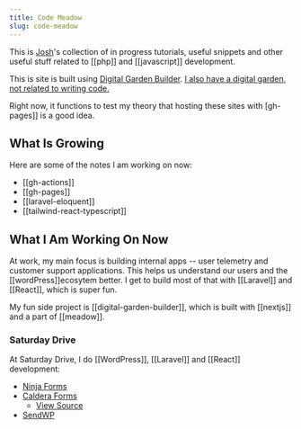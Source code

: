 ```yaml
---
title: Code Meadow 
slug: code-meadow
---
```

This is [Josh](https://joshpress.net)'s collection of in progress tutorials, useful snippets and other useful stuff related to [[php]] and [[javascript]] development.

This is site is built using [Digital Garden Builder](https://digitalgardenbuilder.app/). [I also have a digital garden, not related to writing code.](https://code.joshpress.net)

Right now, it functions to test my theory that hosting these sites with [gh-pages]] is a good idea.

## What Is Growing

Here are some of the notes I am working on now:

- [[gh-actions]]
- [[gh-pages]]
- [[laravel-eloquent]]
- [[tailwind-react-typescript]]

## What I Am Working On Now

At work, my main focus is building internal apps -- user telemetry and customer support applications. This helps us understand our users and the [[wordPress]]ecosytem better. I get to build most of that with [[Laravel]] and [[React]], which is super fun.

My fun side project is [[digital-garden-builder]], which is built with [[nextjs]] and a part of [[meadow]].

### Saturday Drive

At Saturday Drive, I do [[WordPress]], [[Laravel]] and [[React]] development:

- [Ninja Forms](https://ninjaforms.com)
- [Caldera Forms](https://calderaforms.com)
  - [View Source](https://github.com/calderawp/caldera-forms)
- [SendWP](https://sendwp.com)
